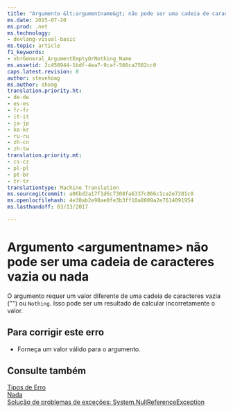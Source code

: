 ```yaml
---
title: "Argumento &lt;argumentname&gt; não pode ser uma cadeia de caracteres vazia ou nada | Documentos do Microsoft"
ms.date: 2015-07-20
ms.prod: .net
ms.technology:
- devlang-visual-basic
ms.topic: article
f1_keywords:
- vbrGeneral_ArgumentEmptyOrNothing_Name
ms.assetid: 2c458944-1bdf-4ea7-9caf-560ca7582cc0
caps.latest.revision: 8
author: stevehoag
ms.author: shoag
translation.priority.ht:
- de-de
- es-es
- fr-fr
- it-it
- ja-jp
- ko-kr
- ru-ru
- zh-cn
- zh-tw
translation.priority.mt:
- cs-cz
- pl-pl
- pt-br
- tr-tr
translationtype: Machine Translation
ms.sourcegitcommit: a06bd2a17f1d6c7308fa6337c866c1ca2e7281c0
ms.openlocfilehash: 4e30ab2e98ae0fe3b3ff10a8009a2e7614091954
ms.lasthandoff: 03/13/2017

---
```

# <a name="argument-ltargumentnamegt-cannot-be-an-empty-string-or-nothing"></a>Argumento &lt;argumentname&gt; não pode ser uma cadeia de caracteres vazia ou nada
O argumento requer um valor diferente de uma cadeia de caracteres vazia ("") ou `Nothing`. Isso pode ser um resultado de calcular incorretamente o valor.  
  
## <a name="to-correct-this-error"></a>Para corrigir este erro  
  
-   Forneça um valor válido para o argumento.  
  
## <a name="see-also"></a>Consulte também  
 [Tipos de Erro](../../visual-basic/programming-guide/language-features/error-types.md)   
 [Nada](../../visual-basic/language-reference/nothing.md)   
 [Solução de problemas de exceções: System.NullReferenceException](http://msdn.microsoft.com/library/4822b0b4-8105-43fb-887a-3cc51ff02899)
